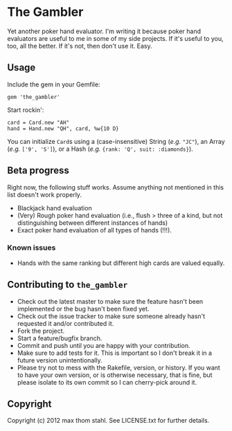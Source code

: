 # The Gambler

Yet another poker hand evaluator. I'm writing it because poker hand evaluators
are useful to me in some of my side projects. If it's useful to you, too, all
the better. If it's not, then don't use it. Easy.

## Usage

Include the gem in your Gemfile:

    gem 'the_gambler'

Start rockin':

    card = Card.new "AH"
    hand = Hand.new "QH", card, %w{10 D}

You can initialize `Card`s using a (case-insensitive) String (_e.g._ `"JC"`), 
an Array (_e.g._ `['9', 'S']`), or a Hash (_e.g._ `{rank: 'Q', suit: :diamonds}`).

## Beta progress

Right now, the following stuff works. Assume anything not mentioned in this list doesn't work properly.

* Blackjack hand evaluation
* (Very) Rough poker hand evaluation (i.e., flush > three of a kind, but not distinguishing between different instances of hands)
* Exact poker hand evaluation of all types of hands (!!!).

### Known issues

* Hands with the same ranking but different high cards are valued equally.

## Contributing to `the_gambler`
 
* Check out the latest master to make sure the feature hasn't been implemented or the bug hasn't been fixed yet.
* Check out the issue tracker to make sure someone already hasn't requested it and/or contributed it.
* Fork the project.
* Start a feature/bugfix branch.
* Commit and push until you are happy with your contribution.
* Make sure to add tests for it. This is important so I don't break it in a future version unintentionally.
* Please try not to mess with the Rakefile, version, or history. If you want to have your own version, or is otherwise necessary, that is fine, but please isolate to its own commit so I can cherry-pick around it.

## Copyright

Copyright (c) 2012 max thom stahl. See LICENSE.txt for
further details.

